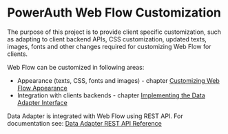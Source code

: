 # PowerAuth Web Flow Customization

The purpose of this project is to provide client specific customization, such as adapting to client backend APIs, CSS customization, updated texts, images, fonts and other changes required for customizing Web Flow for clients.

Web Flow can be customized in following areas:

- Appearance (texts, CSS, fonts and images) - chapter [Customizing Web Flow Appearance](./Customizing-Web-Flow-Appearance.md)
- Integration with clients backends - chapter [Implementing the Data Adapter Interface](./Implementing-the-Data-Adapter-Interface.md)

Data Adapter is integrated with Web Flow using REST API. For documentation see: [Data Adapter REST API Reference](https://github.com/wultra/powerauth-webflow/blob/develop/docs/Data-Adapter-REST-API-Reference.md)